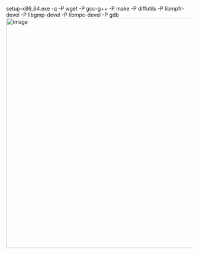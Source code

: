setup-x86_64.exe -q -P wget -P gcc-g++ -P make -P diffutils -P libmpfr-devel -P libgmp-devel -P 
libmpc-devel -P gdb
<img width="1320" height="622" alt="image" src="https://github.com/user-attachments/assets/4afe5e68-b2f0-43d0-85f5-738da1b3087c" />


